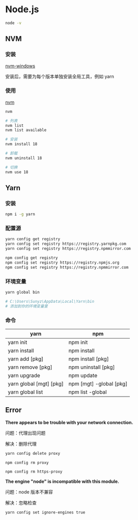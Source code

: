 # Node.js

```sh
node -v
```

## NVM

### 安装

[nvm-windows](https://github.com/coreybutler/nvm-windows)

安装后，需要为每个版本单独安装全局工具，例如 yarn

### 使用

[nvm](https://github.com/nvm-sh/nvm)

```sh
nvm

# 列表
nvm list
nvm list available

# 安装
nvm install 18

# 卸载
nvm uninstall 18

# 切换
nvm use 18
```

## Yarn

### 安装

```sh
npm i -g yarn
```

### 配置源

```sh
yarn config get registry
yarn config set registry https://registry.yarnpkg.com
yarn config set registry https://registry.npmmirror.com

npm config get registry
npm config set registry https://registry.npmjs.org
npm config set registry https://registry.npmmirror.com
```

### 环境变量

```sh
yarn global bin

# C:\Users\Sunyz\AppData\Local\Yarn\bin
# 添加到你的环境变量里
```

### 命令

| yarn                    | npm                     |
| ----------------------- | ----------------------- |
| yarn init               | npm init                |
| yarn install            | npm install             |
| yarn add [pkg]          | npm install [pkg]       |
| yarn remove [pkg]       | npm uninstall [pkg]     |
| yarn upgrade            | npm update              |
| yarn global [mgt] [pkg] | npm [mgt] -global [pkg] |
| yarn global list        | npm list -global        |

## Error

**There appears to be trouble with your network connection.**

问题：代理出现问题

解决：删除代理

```sh
yarn config delete proxy

npm config rm proxy

npm config rm https-proxy
```

**The engine "node" is incompatible with this module.**

问题：node 版本不兼容

解决：忽略检查

```sh
yarn config set ignore-engines true
```
